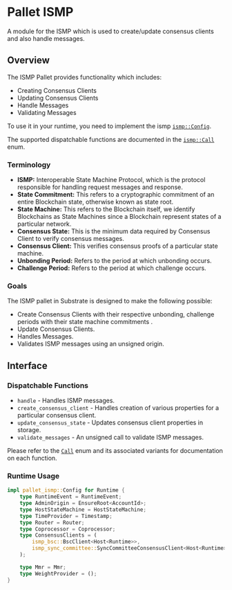# Pallet ISMP

A module for the ISMP which is used to create/update consensus clients and also handle messages.


## Overview

The ISMP Pallet provides functionality which includes:

* Creating Consensus Clients
* Updating Consensus Clients
* Handle Messages
* Validating Messages

To use it in your runtime, you need to implement the ismp
[`ismp::Config`](https://docs.rs/pallet-ismp/latest/pallet_ismp/pallet/trait.Config.html).

The supported dispatchable functions are documented in the
[`ismp::Call`](https://docs.rs/pallet-ismp/latest/pallet_ismp/pallet/enum.Call.html) enum.


### Terminology

* **ISMP:** Interoperable State Machine Protocol, which is the protocol responsible for handling request messages and response.
* **State Commitment:** This refers to a cryptographic commitment of an entire Blockchain state, otherwise known as state root.
* **State Machine:** This refers to the Blockchain itself, we identify Blockchains as State Machines since a Blockchain represent states of a particular network.
* **Consensus State:** This is the minimum data required by Consensus Client to verify consensus messages.
* **Consensus Client:** This verifies consensus proofs of a particular state machine.
* **Unbonding Period:** Refers to the period at which unbonding occurs.
* **Challenge Period:** Refers to the period at which challenge occurs.

### Goals

The ISMP pallet in Substrate is designed to make the following possible:

* Create Consensus Clients with their respective unbonding, challenge periods with their state machine commitments .
* Update Consensus Clients.
* Handles Messages.
* Validates ISMP messages using an unsigned origin.

## Interface

### Dispatchable Functions

* `handle` - Handles ISMP messages.
* `create_consensus_client` - Handles creation of various properties for a particular consensus client.
* `update_consensus_state` - Updates consensus client properties in storage.
* `validate_messages` - An unsigned call to validate ISMP messages.

Please refer to the [`Call`](https://docs.rs/pallet-ismp/latest/pallet_ismp/enum.Call.html) enum and its associated
variants for documentation on each function.

### Runtime Usage

```rust
impl pallet_ismp::Config for Runtime {
    type RuntimeEvent = RuntimeEvent;
    type AdminOrigin = EnsureRoot<AccountId>;
    type HostStateMachine = HostStateMachine;
    type TimeProvider = Timestamp;
    type Router = Router;
    type Coprocessor = Coprocessor;
    type ConsensusClients = (
        ismp_bsc::BscClient<Host<Runtime>>,
        ismp_sync_committee::SyncCommitteeConsensusClient<Host<Runtime>, Mainnet>,
    );

    type Mmr = Mmr;
    type WeightProvider = ();
}
```
